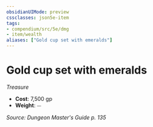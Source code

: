 ```yaml
---
obsidianUIMode: preview
cssclasses: json5e-item
tags:
- compendium/src/5e/dmg
- item/wealth
aliases: ["Gold cup set with emeralds"]
---
```

# Gold cup set with emeralds
*Treasure*  

- **Cost**: 7,500 gp
- **Weight**: ⏤

*Source: Dungeon Master's Guide p. 135*